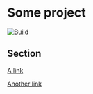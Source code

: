 <!-- remark-ignore-start -->

# Some project

[![Build](https://github.com/remarkjs/remark-defsplit/workflows/main/badge.svg)](https://github.com/remarkjs/remark-defsplit/actions)

<!-- comment that is removed -->

## Section

[A link](https://example.com)

<!-- remark-ignore-end -->
<!-- comment that is removed -->

[Another link][1]

[1]: https://example.com

